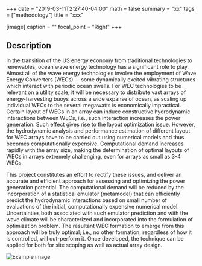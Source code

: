 +++
date = "2019-03-11T2:27:40-04:00"
math = false
summary = "xx"
tags = ["methodology"]
title = "xxx"

[image]
  caption = ""
  focal_point = "Right"
+++

## Description
In the transition of the US energy economy from traditional technologies to renewables, ocean wave energy technology has a significant role to play. Almost all of the wave energy technologies involve the employment of Wave Energy Converters (WECs) -- some dynamically excited vibrating structures which interact with periodic ocean swells. For WEC technologies to be relevant on a utility scale, it will be necessary to distribute vast arrays of energy-harvesting buoys across a wide expanse of ocean, as scaling up individual WECs to the several megawatts is economically impractical. Certain layout of WECs in an array can induce constructive hydrodynamic interactions between WECs, i.e., such interaction increases the power generation. Such effect gives rise to the layout optimization issue. However, the hydrodynamic analysis and performance estimation of different layout for WEC arrays have to be carried out using numerical models and thus becomes computationally expensive. Computational demand increases rapidly with the array size, making the determination of optimal layouts of WECs in arrays extremely challenging, even for arrays as small as 3-4 WECs.

This project constitutes an effort to rectify these issues, and deliver an accurate and efficient approach for assessing and optimizing the power generation potential. The computational demand will be reduced by the incorporation of a statistical emulator (metamodel) that can efficiently predict the hydrodynamic interactions based on small number of evaluations of the initial, computationally expensive numerical model. Uncertainties both associated with such emulator prediction and with the wave climate will be characterized and incorporated into the formulation of optimization problem. The resultant WEC formation to emerge from this approach will be truly optimal; i.e., no other formation, regardless of how it is controlled, will out-perform it. Once developed, the technique can be applied for both for site scoping as well as actual array design.

![Example image](/static/design.PNG)

